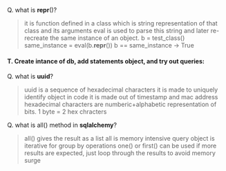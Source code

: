 Q. what is **repr**()?

> it is function defined in a class which is string representation of that class and its arguments
> eval is used to parse this string and later re-recreate the same instance of an object.
> b = test_class()
> same_instance = eval(b.**repr**())
> b == same_instance -> True

<h4>T. Create intance of db, add statements object, and try out queries:  </h4>

Q. what is **uuid**?

> uuid is a sequence of hexadecimal characters
> it is made to uniquely identify object in code
> it is made out of timestamp and mac address
> hexadecimal characters are numberic+alphabetic representation of bits. 1 byte = 2 hex chracters

Q. what is all() method in **sqlalchemy**?

> all() gives the result as a list
> all is memory intensive
> query object is iterative
> for group by operations one() or first() can be used
> if more results are expected, just loop through the results to avoid memory surge

